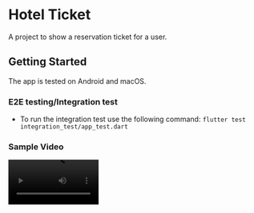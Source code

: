 # Hotel Ticket

A project to show a reservation ticket for a user.

## Getting Started

The app is tested on Android and macOS.

### E2E testing/Integration test

- To run the integration test use the following command:
  `flutter test integration_test/app_test.dart`

### Sample Video

<video src='https://github.com/amorenew/hotel_ticket/raw/main/sample.mp4' width=180/>

